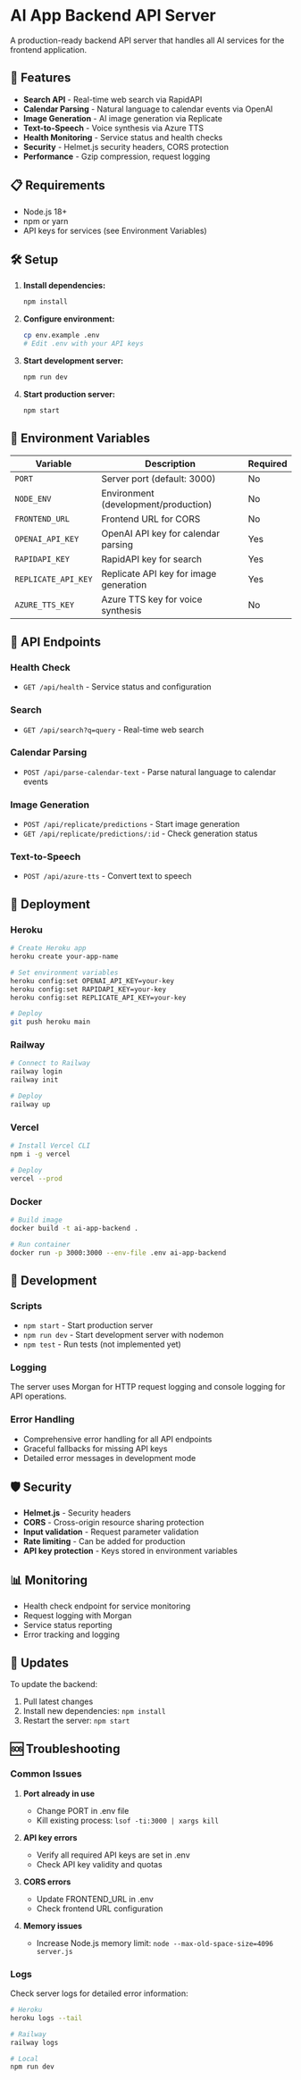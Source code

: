 # AI App Backend API Server

A production-ready backend API server that handles all AI services for the frontend application.

## 🚀 Features

- **Search API** - Real-time web search via RapidAPI
- **Calendar Parsing** - Natural language to calendar events via OpenAI
- **Image Generation** - AI image generation via Replicate
- **Text-to-Speech** - Voice synthesis via Azure TTS
- **Health Monitoring** - Service status and health checks
- **Security** - Helmet.js security headers, CORS protection
- **Performance** - Gzip compression, request logging

## 📋 Requirements

- Node.js 18+ 
- npm or yarn
- API keys for services (see Environment Variables)

## 🛠️ Setup

1. **Install dependencies:**
   ```bash
   npm install
   ```

2. **Configure environment:**
   ```bash
   cp env.example .env
   # Edit .env with your API keys
   ```

3. **Start development server:**
   ```bash
   npm run dev
   ```

4. **Start production server:**
   ```bash
   npm start
   ```

## 🔑 Environment Variables

| Variable | Description | Required |
|----------|-------------|----------|
| `PORT` | Server port (default: 3000) | No |
| `NODE_ENV` | Environment (development/production) | No |
| `FRONTEND_URL` | Frontend URL for CORS | No |
| `OPENAI_API_KEY` | OpenAI API key for calendar parsing | Yes |
| `RAPIDAPI_KEY` | RapidAPI key for search | Yes |
| `REPLICATE_API_KEY` | Replicate API key for image generation | Yes |
| `AZURE_TTS_KEY` | Azure TTS key for voice synthesis | No |

## 📡 API Endpoints

### Health Check
- `GET /api/health` - Service status and configuration

### Search
- `GET /api/search?q=query` - Real-time web search

### Calendar Parsing
- `POST /api/parse-calendar-text` - Parse natural language to calendar events

### Image Generation
- `POST /api/replicate/predictions` - Start image generation
- `GET /api/replicate/predictions/:id` - Check generation status

### Text-to-Speech
- `POST /api/azure-tts` - Convert text to speech

## 🚀 Deployment

### Heroku
```bash
# Create Heroku app
heroku create your-app-name

# Set environment variables
heroku config:set OPENAI_API_KEY=your-key
heroku config:set RAPIDAPI_KEY=your-key
heroku config:set REPLICATE_API_KEY=your-key

# Deploy
git push heroku main
```

### Railway
```bash
# Connect to Railway
railway login
railway init

# Deploy
railway up
```

### Vercel
```bash
# Install Vercel CLI
npm i -g vercel

# Deploy
vercel --prod
```

### Docker
```bash
# Build image
docker build -t ai-app-backend .

# Run container
docker run -p 3000:3000 --env-file .env ai-app-backend
```

## 🔧 Development

### Scripts
- `npm start` - Start production server
- `npm run dev` - Start development server with nodemon
- `npm test` - Run tests (not implemented yet)

### Logging
The server uses Morgan for HTTP request logging and console logging for API operations.

### Error Handling
- Comprehensive error handling for all API endpoints
- Graceful fallbacks for missing API keys
- Detailed error messages in development mode

## 🛡️ Security

- **Helmet.js** - Security headers
- **CORS** - Cross-origin resource sharing protection
- **Input validation** - Request parameter validation
- **Rate limiting** - Can be added for production
- **API key protection** - Keys stored in environment variables

## 📊 Monitoring

- Health check endpoint for service monitoring
- Request logging with Morgan
- Service status reporting
- Error tracking and logging

## 🔄 Updates

To update the backend:

1. Pull latest changes
2. Install new dependencies: `npm install`
3. Restart the server: `npm start`

## 🆘 Troubleshooting

### Common Issues

1. **Port already in use**
   - Change PORT in .env file
   - Kill existing process: `lsof -ti:3000 | xargs kill`

2. **API key errors**
   - Verify all required API keys are set in .env
   - Check API key validity and quotas

3. **CORS errors**
   - Update FRONTEND_URL in .env
   - Check frontend URL configuration

4. **Memory issues**
   - Increase Node.js memory limit: `node --max-old-space-size=4096 server.js`

### Logs
Check server logs for detailed error information:
```bash
# Heroku
heroku logs --tail

# Railway
railway logs

# Local
npm run dev
``` 